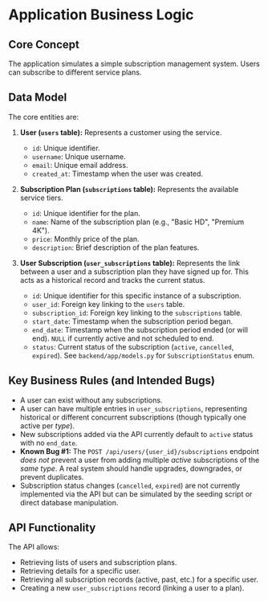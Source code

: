 # Application Business Logic

## Core Concept

The application simulates a simple subscription management system. Users can subscribe to different service plans.

## Data Model

The core entities are:

1.  **User (`users` table):** Represents a customer using the service.
    * `id`: Unique identifier.
    * `username`: Unique username.
    * `email`: Unique email address.
    * `created_at`: Timestamp when the user was created.

2.  **Subscription Plan (`subscriptions` table):** Represents the available service tiers.
    * `id`: Unique identifier for the plan.
    * `name`: Name of the subscription plan (e.g., "Basic HD", "Premium 4K").
    * `price`: Monthly price of the plan.
    * `description`: Brief description of the plan features.

3.  **User Subscription (`user_subscriptions` table):** Represents the link between a user and a subscription plan they have signed up for. This acts as a historical record and tracks the current status.
    * `id`: Unique identifier for this specific instance of a subscription.
    * `user_id`: Foreign key linking to the `users` table.
    * `subscription_id`: Foreign key linking to the `subscriptions` table.
    * `start_date`: Timestamp when the subscription period began.
    * `end_date`: Timestamp when the subscription period ended (or will end). `NULL` if currently active and not scheduled to end.
    * `status`: Current status of the subscription (`active`, `cancelled`, `expired`). See `backend/app/models.py` for `SubscriptionStatus` enum.

## Key Business Rules (and Intended Bugs)

* A user can exist without any subscriptions.
* A user can have multiple entries in `user_subscriptions`, representing historical or different concurrent subscriptions (though typically one active per *type*).
* New subscriptions added via the API currently default to `active` status with no `end_date`.
* **Known Bug #1:** The `POST /api/users/{user_id}/subscriptions` endpoint *does not* prevent a user from adding multiple *active* subscriptions of the *same type*. A real system should handle upgrades, downgrades, or prevent duplicates.
* Subscription status changes (`cancelled`, `expired`) are not currently implemented via the API but can be simulated by the seeding script or direct database manipulation.

## API Functionality

The API allows:
* Retrieving lists of users and subscription plans.
* Retrieving details for a specific user.
* Retrieving all subscription records (active, past, etc.) for a specific user.
* Creating a new `user_subscriptions` record (linking a user to a plan).